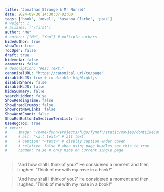 ```yaml
---
title: 'Jonathan Strange & Mr Norrel'
date: 2024-09-30T14:30:37+02:00
tags: ['book', 'novel', 'Susanna Clarke', 'peak']
# weight: 1
# aliases: ["/first"]
author: "Me"
# author: ["Me", "You"] # multiple authors
hideAuthor: true
showToc: true
TocOpen: false
draft: true
hidemeta: false
comments: false
# description: "Desc Text."
canonicalURL: "https://canonical.url/to/page"
disableHLJS: true # to disable highlightjs
disableShare: false
disableHLJS: false
hideSummary: false
searchHidden: false
ShowReadingTime: false
ShowBreadCrumbs: false
ShowPostNavLinks: false
ShowWordCount: false
ShowRssButtonInSectionTermList: true
UseHugoToc: true
# cover:
#     image: "/home/fynn/projects/hugo/fynnfr/static/movies/dontLikeCover.png" # image path/url
#     # alt: "<alt text>" # alt text
#     # caption: "<text>" # display caption under cover
#     # relative: false # when using page bundles set this to true
#     hidden: false # only hide on current single page
---
```

> "And how shall I think of you?' He considered a moment and then laughed. 'Think of me with my nose in a book!"

> "And how shall I think of you?' He considered a moment and then laughed. 'Think of me with my nose in a book!"
